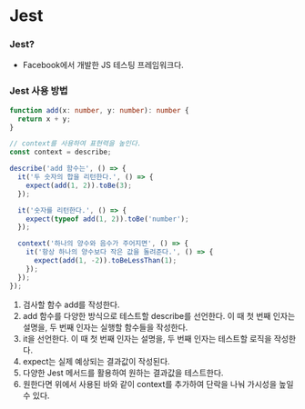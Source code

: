 # Jest

### Jest?

- Facebook에서 개발한 JS 테스팅 프레임워크다.

### Jest 사용 방법

```typescript
function add(x: number, y: number): number {
  return x + y;
}

// context를 사용하여 표현력을 높인다.
const context = describe;

describe('add 함수는', () => {
  it('두 숫자의 합을 리턴한다.', () => {
    expect(add(1, 2)).toBe(3);
  });

  it('숫자를 리턴한다.', () => {
    expect(typeof add(1, 2)).toBe('number');
  });

  context('하나의 양수와 음수가 주어지면', () => {
    it('항상 하나의 양수보다 작은 값을 돌려준다.', () => {
      expect(add(1, -2)).toBeLessThan(1);
    });
  });
});
```

1. 검사할 함수 add를 작성한다.
2. add 함수를 다양한 방식으로 테스트할 describe를 선언한다. 이 때 첫 번째 인자는 설명을, 두 번째 인자는 실행할 함수들을 작성한다.
3. it을 선언한다. 이 때 첫 번째 인자는 설명을, 두 번째 인자는 테스트할 로직을 작성한다.
4. expect는 실제 예상되는 결과값이 작성된다.
5. 다양한 Jest 메서드를 활용하여 원하는 결과값을 테스트한다.
6. 원한다면 위에서 사용된 바와 같이 context를 추가하여 단락을 나눠 가시성을 높일 수 있다.
